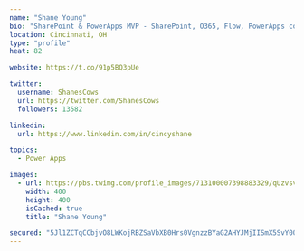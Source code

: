```yaml
---
name: "Shane Young"
bio: "SharePoint & PowerApps MVP - SharePoint, O365, Flow, PowerApps consulting? @PowerApps911 | Pure Snark? You found it."
location: Cincinnati, OH
type: "profile"
heat: 82

website: https://t.co/91p5BQ3pUe

twitter:
  username: ShanesCows
  url: https://twitter.com/ShanesCows
  followers: 13582

linkedin:
  url: https://www.linkedin.com/in/cincyshane

topics:
  - Power Apps

images:
  - url: https://pbs.twimg.com/profile_images/713100007398883329/qUzvsvQ3_400x400.jpg
    width: 400
    height: 400
    isCached: true
    title: "Shane Young"

secured: "5Jl1ZCTqCCbjvO8LWKojRBZSaVbXB0Hrs0VgnzzBYaG2AHYJMjIISmX5SvY00Motvgmq3TZZYhDG8ZxgHZLqF8KGesEihNyvO2/iYhjdfrHFfH2ZBvmjyhKOWhvHsDmM+v/pP8Zw24whdeNXx6AOggU6/DpodiF0HAmrIvP0XBjBPRKoGXhpt9V4tGOVuYXEw1DMizYLRres9+AH6Ud0hgoG6zYxlfD5+ZPWkxMI8tKOxRIDHl0TOfaOEi0U2HEY/l3ciM7BaLICQf1bi9mr7tgbKtr4fNg8vdApcf5BkLjD2OKX3grrZGNEDXjthz4PKVxHMi9bwB0N2opUa/5ZseEp3oz+FhQKCzPA/rbM3RCZOyxAY+XFrvJLqnygpsQS+FhDdjXZ7A6CCsjMb9SYGvpzRUijWKz+tz63JAcon9M=;qaLa1vMRbqSL3Esdsl544g=="
---
```


